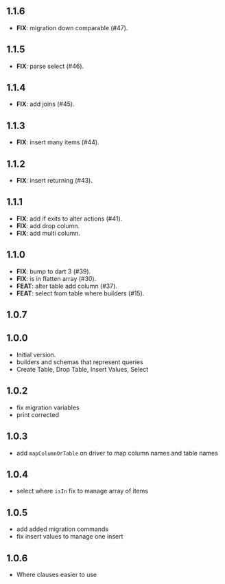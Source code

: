 ## 1.1.6

 - **FIX**: migration down comparable (#47).

## 1.1.5

 - **FIX**: parse select (#46).

## 1.1.4

 - **FIX**: add joins (#45).

## 1.1.3

 - **FIX**: insert many items (#44).

## 1.1.2

 - **FIX**: insert returning (#43).

## 1.1.1

 - **FIX**: add if exits to alter actions (#41).
 - **FIX**: add drop column.
 - **FIX**: add multi column.

## 1.1.0

 - **FIX**: bump to dart 3 (#39).
 - **FIX**: is in flatten array (#30).
 - **FEAT**: alter table add column (#37).
 - **FEAT**: select from table where builders (#15).

## 1.0.7

## 1.0.0

- Initial version.
- builders and schemas that represent queries
- Create Table, Drop Table, Insert Values, Select


## 1.0.2
- fix migration variables
- print corrected


## 1.0.3
- add `mapColumnOrTable` on driver to map column names and table names


## 1.0.4
- select where `isIn` fix to manage array of items

## 1.0.5
- add added migration commands
- fix insert values to manage one insert

## 1.0.6
- Where clauses easier to use